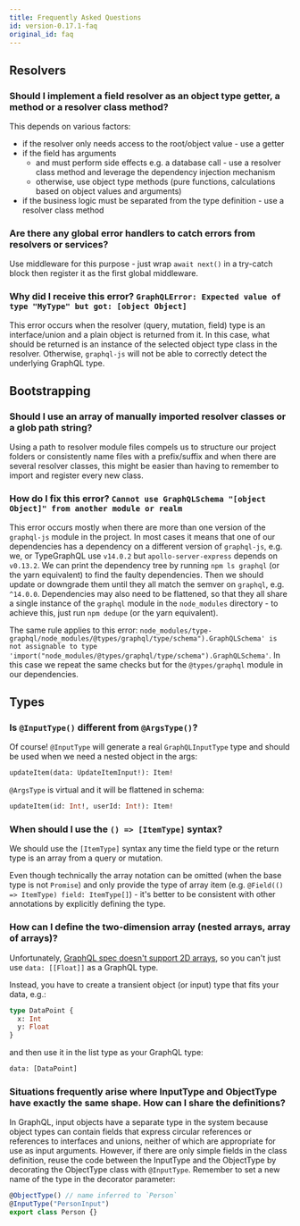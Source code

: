 ```yaml
---
title: Frequently Asked Questions
id: version-0.17.1-faq
original_id: faq
---
```


## Resolvers

### Should I implement a field resolver as an object type getter, a method or a resolver class method?

This depends on various factors:

- if the resolver only needs access to the root/object value - use a getter
- if the field has arguments
  - and must perform side effects e.g. a database call - use a resolver class method and leverage the dependency injection mechanism
  - otherwise, use object type methods (pure functions, calculations based on object values and arguments)
- if the business logic must be separated from the type definition - use a resolver class method

### Are there any global error handlers to catch errors from resolvers or services?

Use middleware for this purpose - just wrap `await next()` in a try-catch block then register it as the first global middleware.

### Why did I receive this error? `GraphQLError: Expected value of type "MyType" but got: [object Object]`

This error occurs when the resolver (query, mutation, field) type is an interface/union and a plain object is returned from it.
In this case, what should be returned is an instance of the selected object type class in the resolver.
Otherwise, `graphql-js` will not be able to correctly detect the underlying GraphQL type.

## Bootstrapping

### Should I use an array of manually imported resolver classes or a glob path string?

Using a path to resolver module files compels us to structure our project folders or consistently name files with a prefix/suffix and when there are several resolver classes, this might be easier than having to remember to import and register every new class.

### How do I fix this error? `Cannot use GraphQLSchema "[object Object]" from another module or realm`

This error occurs mostly when there are more than one version of the `graphql-js` module in the project.
In most cases it means that one of our dependencies has a dependency on a different version of `graphql-js`, e.g. we, or TypeGraphQL use `v14.0.2` but `apollo-server-express` depends on `v0.13.2`.
We can print the dependency tree by running `npm ls graphql` (or the yarn equivalent) to find the faulty dependencies.
Then we should update or downgrade them until they all match the semver on `graphql`, e.g. `^14.0.0`.
Dependencies may also need to be flattened, so that they all share a single instance of the `graphql` module in the `node_modules` directory - to achieve this, just run `npm dedupe` (or the yarn equivalent).

The same rule applies to this error: `node_modules/type-graphql/node_modules/@types/graphql/type/schema").GraphQLSchema' is not assignable to type 'import("node_modules/@types/graphql/type/schema").GraphQLSchema'`.
In this case we repeat the same checks but for the `@types/graphql` module in our dependencies.

## Types

### Is `@InputType()` different from `@ArgsType()`?

Of course!
`@InputType` will generate a real `GraphQLInputType` type and should be used when we need a nested object in the args:

```graphql
updateItem(data: UpdateItemInput!): Item!
```

`@ArgsType` is virtual and it will be flattened in schema:

```graphql
updateItem(id: Int!, userId: Int!): Item!
```

### When should I use the `() => [ItemType]` syntax?

We should use the `[ItemType]` syntax any time the field type or the return type is an array from a query or mutation.

Even though technically the array notation can be omitted (when the base type is not `Promise`) and only provide the type of array item (e.g. `@Field(() => ItemType) field: ItemType[]`) - it's better to be consistent with other annotations by explicitly defining the type.

### How can I define the two-dimension array (nested arrays, array of arrays)?

Unfortunately, [GraphQL spec doesn't support 2D arrays](https://github.com/graphql/graphql-spec/issues/423), so you can't just use `data: [[Float]]` as a GraphQL type.

Instead, you have to create a transient object (or input) type that fits your data, e.g.:

```graphql
type DataPoint {
  x: Int
  y: Float
}
```

and then use it in the list type as your GraphQL type:

```graphql
data: [DataPoint]
```

### Situations frequently arise where InputType and ObjectType have exactly the same shape. How can I share the definitions?

In GraphQL, input objects have a separate type in the system because object types can contain fields that express circular references or references to interfaces and unions, neither of which are appropriate for use as input arguments.
However, if there are only simple fields in the class definition, reuse the code between the InputType and the ObjectType by decorating the ObjectType class with `@InputType`. Remember to set a new name of the type in the decorator parameter:

```typescript
@ObjectType() // name inferred to `Person`
@InputType("PersonInput")
export class Person {}
```
